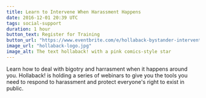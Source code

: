 ```yaml
---
title: Learn to Intervene When Harassment Happens
date: 2016-12-01 20:39 UTC
tags: social-support
duration: 1 hour
button_text: Register for Training
button_url: "https://www.eventbrite.com/e/hollaback-bystander-intervention-webinar-tickets-29417789400"
image_url: "hollaback-logo.jpg"
image_alt: The text hollaback! with a pink comics-style star
---
```

Learn how to deal with bigotry and harrasment when it happens around you. Hollaback! is holding a series of webinars to give you the tools you need to respond to harassment and protect  everyone's right to exist in public.